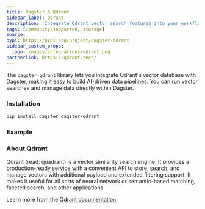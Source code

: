 ```yaml
---
title: Dagster & Qdrant
sidebar_label: Qdrant
description: 'Integrate Qdrant vector search features into your workflows powered by Dagster.'
tags: [community-supported, storage]
source:
pypi: https://pypi.org/project/dagster-qdrant
sidebar_custom_props:
  logo: images/integrations/qdrant.png
partnerlink: https://qdrant.tech/
---
```


The `dagster-qdrant` library lets you integrate Qdrant's vector database with Dagster, making it easy to build AI-driven data pipelines. You can run vector searches and manage data directly within Dagster.

### Installation

```bash
pip install dagster dagster-qdrant
```

### Example

<CodeExample path="docs_snippets/docs_snippets/integrations/qdrant.py" language="python" />

### About Qdrant

Qdrant (read: quadrant) is a vector similarity search engine. It provides a production-ready service with a convenient API to store, search, and manage vectors with additional payload and extended filtering support. It makes it useful for all sorts of neural network or semantic-based matching, faceted search, and other applications.

Learn more from the [Qdrant documentation](https://qdrant.tech/).
